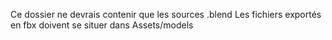 Ce dossier ne devrais contenir que les sources .blend
Les fichiers exportés en fbx doivent se situer dans Assets/models